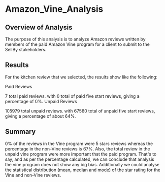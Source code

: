 # Amazon_Vine_Analysis

## Overview of Analysis
The purpose of this analysis is to analyze Amazon reviews written by members of the paid Amazon Vine program for a client to submit to the SellBy stakeholders.

## Results
For the kitchen review that we selected, the results show like the following:

Paid Reviews

7 total paid reviews.
with 0 total of paid five start reviews,
giving a percentage of 0%.
Unpaid Reviews

105979 total unpaid reviews.
with 67580 total of unpaid five start reviews,
giving a percentage of about 64%.

## Summary
0% of the reviews in the Vine program were 5 stars reviews whereas the percentage in the non-Vine reviews is 67%.
Also, the total review in the unpaid vine program were more important that the paid program.
That's to say, and as per the percentage calculated, we can conclude that analysis the vine program does not show any big bias.
Additionally we could analyse the statistical distribution (mean, median and mode) of the star rating for the Vine and non-Vine reviews.
